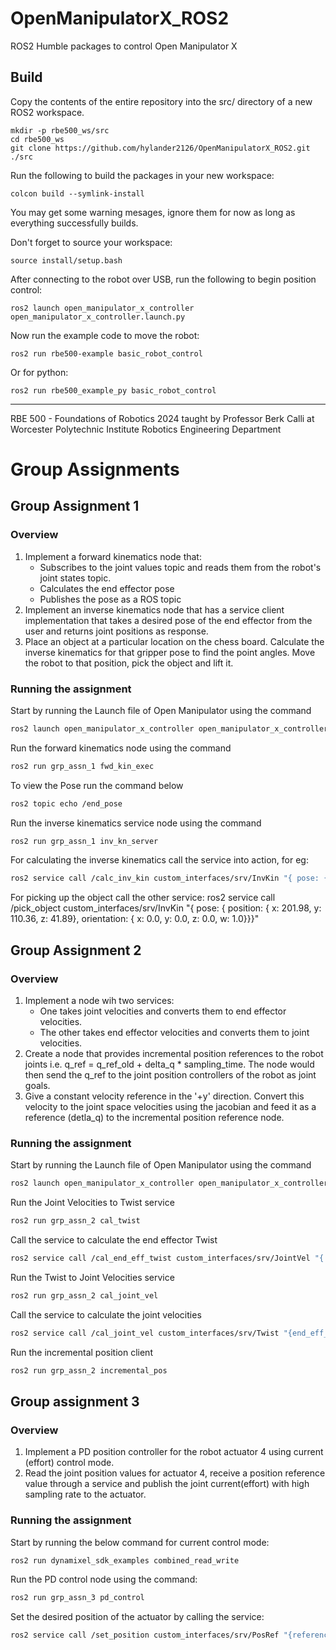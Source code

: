 # OpenManipulatorX_ROS2
ROS2 Humble packages to control Open Manipulator X

## Build
Copy the contents of the entire repository into the src/ directory of a new ROS2 workspace.
```
mkdir -p rbe500_ws/src
cd rbe500_ws
git clone https://github.com/hylander2126/OpenManipulatorX_ROS2.git ./src
```

Run the following to build the packages in your new workspace:
```
colcon build --symlink-install
```
You may get some warning mesages, ignore them for now as long as everything successfully builds.


Don't forget to source your workspace:
```
source install/setup.bash
```

After connecting to the robot over USB, run the following to begin position control:
```
ros2 launch open_manipulator_x_controller open_manipulator_x_controller.launch.py
```

Now run the example code to move the robot:
```
ros2 run rbe500-example basic_robot_control
```
Or for python:
```
ros2 run rbe500_example_py basic_robot_control
```
---
RBE 500 - Foundations of Robotics 2024 taught by Professor Berk Calli at Worcester Polytechnic Institute Robotics Engineering Department


# Group Assignments

## Group Assignment 1

### Overview
1. Implement a forward kinematics node that:
    * Subscribes to the joint values topic and reads them from the robot's joint states topic.
    * Calculates the end effector pose
    * Publishes the pose as a ROS topic
2. Implement an inverse kinematics node that has a service client implementation that takes a desired pose of the end effector from the user and returns joint positions as response.
3. Place an object at a particular location on the chess board. Calculate the inverse kinematics for that gripper pose to find the point angles. Move the robot to that position, pick the object and lift it.

### Running the assignment
Start by running the Launch file of Open Manipulator using the command
```bash
ros2 launch open_manipulator_x_controller open_manipulator_x_controller.launch.py
```
Run the forward kinematics node using the command
```bash
ros2 run grp_assn_1 fwd_kin_exec
```
To view the Pose run the command below
```bash
ros2 topic echo /end_pose
```
Run the inverse kinematics service node using the command
```bash
ros2 run grp_assn_1 inv_kn_server
```
For calculating the inverse kinematics call the service into action, for eg:
```bash
ros2 service call /calc_inv_kin custom_interfaces/srv/InvKin "{ pose: { position: { x: 138.42, y: -75.91, z: 62.9}, orientation: { x: 0.0, y: 0.0, z: 0.0, w: 1.0}}}"
```
For picking up the object call the other service:
ros2 service call /pick_object custom_interfaces/srv/InvKin "{ pose: { position: { x: 201.98, y: 110.36, z: 41.89}, orientation: { x: 0.0, y: 0.0, z: 0.0, w: 1.0}}}"

## Group Assignment 2

### Overview
1. Implement a node wih two services:
    * One takes joint velocities and converts them to end effector velocities.
    * The other takes end effector velocities and converts them to joint velocities.
2. Create a node that provides incremental position references to the robot joints i.e. q_ref = q_ref_old + delta_q * sampling_time. The node would then send the q_ref to the joint position controllers of the robot as joint goals.
3. Give a constant velocity reference in the '+y' direction. Convert this velocity to the joint space velocities using the jacobian and feed it as a reference (detla_q) to the incremental position reference node.

### Running the assignment
Start by running the Launch file of Open Manipulator using the command
```bash
ros2 launch open_manipulator_x_controller open_manipulator_x_controller.launch.py
```
Run the Joint Velocities to Twist service
```bash
ros2 run grp_assn_2 cal_twist
```
Call the service to calculate the end effector Twist
```bash
ros2 service call /cal_end_eff_twist custom_interfaces/srv/JointVel "{ joint_vel: { data: [0.1, 0.1, 0.1, 0.1]}}"
```
Run the Twist to Joint Velocities service
```bash
ros2 run grp_assn_2 cal_joint_vel
```
Call the service to calculate the joint velocities
```bash
ros2 service call /cal_joint_vel custom_interfaces/srv/Twist "{end_eff_twist: {linear: {x: 361.55, y: 193.5, z: 18.65}, angular: {x: -1.738, y: 2.444, z: 1.0}}}"
```
Run the incremental position client
```bash
ros2 run grp_assn_2 incremental_pos
```

## Group assignment 3

### Overview
1. Implement a PD position controller for the robot actuator 4 using current (effort) control mode.
2. Read the joint position values for actuator 4, receive a position reference value through a service and publish the joint current(effort) with high sampling rate to the actuator.

### Running the assignment
Start by running the below command for current control mode:
```bash
ros2 run dynamixel_sdk_examples combined_read_write
```
Run the PD control node using the command:
```bash
ros2 run grp_assn_3 pd_control
```
Set the desired position of the actuator by calling the service:
```bash
ros2 service call /set_position custom_interfaces/srv/PosRef "{reference: 2094.0}"
```